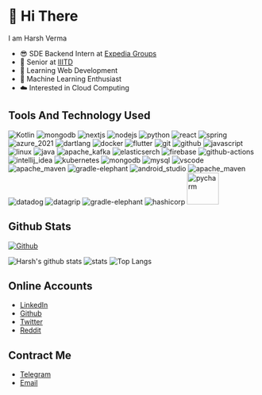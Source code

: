 # 👋 Hi There
I am Harsh Verma
- 😎 SDE Backend Intern at [Expedia Groups](https://www.expediagroup.com/home/default.aspx)
- 👨 Senior at [IIITD](https://www.iiitd.ac.in/)
- 🧪 Learning Web Development
- 🤖 Machine Learning Enthusiast
- ☁️ Interested in Cloud Computing

## Tools And Technology Used
![Kotlin](https://user-images.githubusercontent.com/55652117/210246211-7c3bbab5-bf9d-4c9a-96ac-d4c1a1ac4710.png)
![mongodb](https://user-images.githubusercontent.com/55652117/210248284-9c52c438-bdba-4950-b2aa-c2f7473da933.png)
![nextjs](https://user-images.githubusercontent.com/55652117/210247931-604c6d4f-8051-4477-b6d6-8ddda6956ff5.jpeg)
![nodejs](https://user-images.githubusercontent.com/55652117/210247932-34d568aa-3f46-4366-a4cd-e439b6827d98.png)
![python](https://user-images.githubusercontent.com/55652117/210247934-d75c2bfd-b245-4431-b6ae-2f1b698873c5.png)
![react](https://user-images.githubusercontent.com/55652117/210247935-2923f11f-1e52-4af6-9cd0-9ee22fc0c780.png)
![spring](https://user-images.githubusercontent.com/55652117/210247938-5ecc16de-6c79-4fec-b0eb-ec3de84a787c.png)
![azure_2021](https://user-images.githubusercontent.com/55652117/210247906-48b4772b-a3d1-40ea-9741-59001ffd1bc8.png)
![dartlang](https://user-images.githubusercontent.com/55652117/210247908-f99a2af5-d8c2-4c8b-8b3e-3045824312a1.png)
![docker](https://user-images.githubusercontent.com/55652117/210247912-e578792f-ddad-4c62-a38c-ceec0ed34eb3.png)
![flutter](https://user-images.githubusercontent.com/55652117/210247914-3ad6ae6a-fc04-4b83-8bef-e0a2880e5a2f.png)
![git](https://user-images.githubusercontent.com/55652117/210247916-2f86041e-104f-490b-8e5d-70db8f624702.png)
![github](https://user-images.githubusercontent.com/55652117/210247918-5111a5ab-a95d-4256-aa35-5866f55a3cc7.png)
![javascript](https://user-images.githubusercontent.com/55652117/210247923-aaec13c9-c61c-42bc-9ee5-ad4983c6084e.png)
![linux](https://user-images.githubusercontent.com/55652117/210247925-34820c89-1aa8-40ea-a2ab-46ff6ec71464.png)
![java](https://user-images.githubusercontent.com/55652117/210247921-05438a21-48f8-478f-86fd-fa617cdf2ab3.png)
![apache_kafka](https://user-images.githubusercontent.com/55652117/210249375-bbb02fde-ca53-48c8-802e-1e3cd135cd75.png)
![elasticserch](https://user-images.githubusercontent.com/55652117/210249378-210db769-f96c-43d1-b790-a2c26cbf7eca.png)
![firebase](https://user-images.githubusercontent.com/55652117/210249380-a6086c53-7c0c-4bf3-b4f3-1bb951afd560.png)
![github-actions](https://user-images.githubusercontent.com/55652117/210249383-622094e9-5204-4dc0-b33b-a8a03141c16a.png)
![intellij_idea](https://user-images.githubusercontent.com/55652117/210249386-f17d9169-412f-4f79-aa9b-37d175f7e0f8.png)
![kubernetes](https://user-images.githubusercontent.com/55652117/210249387-be689617-5f34-4f1c-a607-658c75620627.png)
![mongodb](https://user-images.githubusercontent.com/55652117/210249390-01ab1566-4db6-486c-ab4a-300fa0c04a12.png)
![mysql](https://user-images.githubusercontent.com/55652117/210249394-af9c2508-ec98-43e9-b6f5-de801abd9232.png)
![vscode](https://user-images.githubusercontent.com/55652117/210249398-0005e95a-d871-4417-9822-55e1479ef694.png)
![apache_maven](https://user-images.githubusercontent.com/55652117/210249509-ba43f787-4079-4573-834a-715b1caed473.jpeg)
![gradle-elephant](https://user-images.githubusercontent.com/55652117/210249513-c001b6ce-7437-4664-af87-e7f66bae993d.png)
![android_studio](https://user-images.githubusercontent.com/55652117/210249787-7fed8e22-b3f3-4efa-9634-b60d9ec6157e.png)
![apache_maven](https://user-images.githubusercontent.com/55652117/210249792-ae10067b-b1bf-4a25-aa25-e3ca2c0ff9f2.jpeg)
![datadog](https://user-images.githubusercontent.com/55652117/210249793-df52fb00-1d7e-41f6-8813-1e1fda81019b.png)
![datagrip](https://user-images.githubusercontent.com/55652117/210249795-d2d3a061-a54d-42d8-b149-8d14b53f69ef.png)
![gradle-elephant](https://user-images.githubusercontent.com/55652117/210249797-15d5d9f2-b2ab-424c-aa3a-3cd2f3745a35.png)
![hashicorp](https://user-images.githubusercontent.com/55652117/210249800-c6c2dd84-6056-48a6-9c9b-1b94b91ed5fd.png)
<img width="64" alt="pycharm" src="https://user-images.githubusercontent.com/55652117/210249806-75d73fd1-d1bf-45ed-9d6a-bd0292a79d84.png">

## Github Stats
[![Github](https://img.shields.io/github/followers/Harsh3305?label=Follow&style=social)](https://github.com/Harsh3305)

![Harsh's github stats](https://github-readme-stats.vercel.app/api?username=Harsh3305&show_icons=true&theme=tokyonight)
![stats](https://github-readme-streak-stats.herokuapp.com/?user=Harsh3305&count_private=true&theme=tokyonight)
![Top Langs](https://github-readme-stats.vercel.app/api/top-langs/?username=Harsh3305&theme=tokyonight)

## Online Accounts
- [LinkedIn](https://www.linkedin.com/in/harsh-verma-45423819b/)
- [Github](https://github.com/Harsh3305)
- [Twitter](https://twitter.com/harsh3305)
- [Reddit](https://www.reddit.com/user/harsh3305/)

## Contract Me
- [Telegram](https://t.me/hrverma)
- [Email](mailto:harshverma3305@gmail.com)
 
